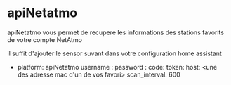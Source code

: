 # apiNetatmo
apiNetatmo vous permet de recupere les informations des stations favorits de votre compte NetAtmo


il suffit d'ajouter le sensor suvant dans votre configuration home assistant


- platform: apiNetatmo
  username : <votreusername>
  password : <votrepassword>
  code: <votrecode>
  token: <votretoken>
  host: <une des adresse mac d'un de vos favori>
  scan_interval: 600

